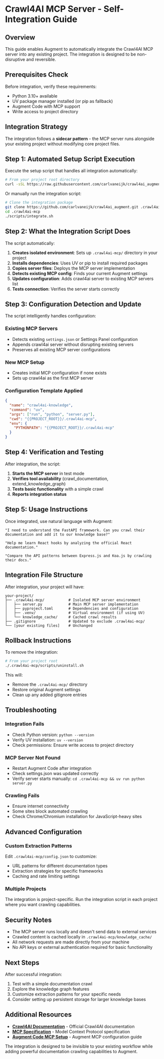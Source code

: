 # Crawl4AI MCP Server - Self-Integration Guide

## Overview
This guide enables Augment to automatically integrate the Crawl4AI MCP server into any existing project. The integration is designed to be non-disruptive and reversible.

## Prerequisites Check
Before integration, verify these requirements:
- Python 3.10+ available
- UV package manager installed (or pip as fallback)
- Augment Code with MCP support
- Write access to project directory

## Integration Strategy
The integration follows a **sidecar pattern** - the MCP server runs alongside your existing project without modifying core project files.

## Step 1: Automated Setup Script Execution

Execute the setup script that handles all integration automatically:

```bash
# From your project root directory
curl -sSL https://raw.githubusercontent.com/carlvaneijk/crawl4ai_augment/main/scripts/integrate.sh | bash
```

Or manually run the integration script:

```bash
# Clone the integration package
git clone https://github.com/carlvaneijk/crawl4ai_augment.git .crawl4ai-mcp
cd .crawl4ai-mcp
./scripts/integrate.sh
```

## Step 2: What the Integration Script Does

The script automatically:

1. **Creates isolated environment**: Sets up `.crawl4ai-mcp/` directory in your project
2. **Installs dependencies**: Uses UV or pip to install required packages
3. **Copies server files**: Deploys the MCP server implementation
4. **Detects existing MCP config**: Finds your current Augment settings
5. **Updates configuration**: Adds crawl4ai server to existing MCP servers list
6. **Tests connection**: Verifies the server starts correctly

## Step 3: Configuration Detection and Update

The script intelligently handles configuration:

### Existing MCP Servers
- Detects existing `settings.json` or Settings Panel configuration
- Appends crawl4ai server without disrupting existing servers
- Preserves all existing MCP server configurations

### New MCP Setup
- Creates initial MCP configuration if none exists
- Sets up crawl4ai as the first MCP server

### Configuration Template Applied
```json
{
  "name": "crawl4ai-knowledge",
  "command": "uv",
  "args": ["run", "python", "server.py"],
  "cwd": "{{PROJECT_ROOT}}/.crawl4ai-mcp",
  "env": {
    "PYTHONPATH": "{{PROJECT_ROOT}}/.crawl4ai-mcp"
  }
}
```

## Step 4: Verification and Testing

After integration, the script:

1. **Starts the MCP server** in test mode
2. **Verifies tool availability** (crawl_documentation, extend_knowledge_graph)
3. **Tests basic functionality** with a simple crawl
4. **Reports integration status**

## Step 5: Usage Instructions

Once integrated, use natural language with Augment:

```
"I need to understand the FastAPI framework. Can you crawl their documentation and add it to our knowledge base?"

"Help me learn React hooks by analyzing the official React documentation."

"Compare the API patterns between Express.js and Koa.js by crawling their docs."
```

## Integration File Structure

After integration, your project will have:

```
your-project/
├── .crawl4ai-mcp/           # Isolated MCP server environment
│   ├── server.py            # Main MCP server implementation
│   ├── pyproject.toml       # Dependencies and configuration
│   ├── .venv/               # Virtual environment (if using UV)
│   └── knowledge_cache/     # Cached crawl results
├── .gitignore               # Updated to exclude .crawl4ai-mcp/
└── [your existing files]    # Unchanged
```

## Rollback Instructions

To remove the integration:

```bash
# From your project root
./.crawl4ai-mcp/scripts/uninstall.sh
```

This will:
- Remove the `.crawl4ai-mcp/` directory
- Restore original Augment settings
- Clean up any added gitignore entries

## Troubleshooting

### Integration Fails
- Check Python version: `python --version`
- Verify UV installation: `uv --version`
- Check permissions: Ensure write access to project directory

### MCP Server Not Found
- Restart Augment Code after integration
- Check settings.json was updated correctly
- Verify server starts manually: `cd .crawl4ai-mcp && uv run python server.py`

### Crawling Fails
- Ensure internet connectivity
- Some sites block automated crawling
- Check Chrome/Chromium installation for JavaScript-heavy sites

## Advanced Configuration

### Custom Extraction Patterns
Edit `.crawl4ai-mcp/config.json` to customize:
- URL patterns for different documentation types
- Extraction strategies for specific frameworks
- Caching and rate limiting settings

### Multiple Projects
The integration is project-specific. Run the integration script in each project where you want crawling capabilities.

## Security Notes

- The MCP server runs locally and doesn't send data to external services
- Crawled content is cached locally in `.crawl4ai-mcp/knowledge_cache/`
- All network requests are made directly from your machine
- No API keys or external authentication required for basic functionality

## Next Steps

After successful integration:
1. Test with a simple documentation crawl
2. Explore the knowledge graph features
3. Customize extraction patterns for your specific needs
4. Consider setting up persistent storage for larger knowledge bases

## Additional Resources

- **[Crawl4AI Documentation](https://docs.crawl4ai.com/)** - Official Crawl4AI documentation
- **[MCP Specification](https://modelcontextprotocol.io/)** - Model Context Protocol specification
- **[Augment Code MCP Setup](https://docs.augmentcode.com/setup-augment/mcp)** - Augment MCP configuration guide

The integration is designed to be invisible to your existing workflow while adding powerful documentation crawling capabilities to Augment.